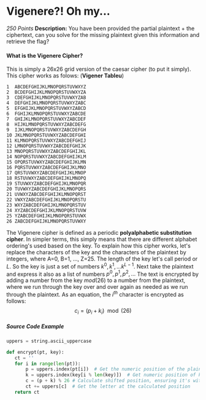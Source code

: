 # Vigenere?! Oh my...
*250 Points*
**Description:** You have been provided the partial plaintext + the ciphertext, can you solve for the missing plaintext given this information and retrieve the flag?

#### What is the Vigenere Cipher?
This is simply a 26x26 grid version of the caesar cipher (to put it simply).
This cipher works as folows:
(**Vigener Tableu**)
```plaintext
1  ABCDEFGHIJKLMNOPQRSTUVWXYZ
2  BCDEFGHIJKLMNOPQRSTUVWXYZA
3  CDEFGHIJKLMNOPQRSTUVWXYZAB
4  DEFGHIJKLMNOPQRSTUVWXYZABC
5  EFGHIJKLMNOPQRSTUVWXYZABCD
6  FGHIJKLMNOPQRSTUVWXYZABCDE
7  GHIJKLMNOPQRSTUVWXYZABCDEF
8  HIJKLMNOPQRSTUVWXYZABCDEFG
9  IJKLMNOPQRSTUVWXYZABCDEFGH
10 JKLMNOPQRSTUVWXYZABCDEFGHI
11 KLMNOPQRSTUVWXYZABCDEFGHIJ
12 LMNOPQRSTUVWXYZABCDEFGHIJK
13 MNOPQRSTUVWXYZABCDEFGHIJKL
14 NOPQRSTUVWXYZABCDEFGHIJKLM
15 OPQRSTUVWXYZABCDEFGHIJKLMN
16 PQRSTUVWXYZABCDEFGHIJKLMNO
17 QRSTUVWXYZABCDEFGHIJKLMNOP
18 RSTUVWXYZABCDEFGHIJKLMNOPQ
19 STUVWXYZABCDEFGHIJKLMNOPQR
20 TUVWXYZABCDEFGHIJKLMNOPQRS
21 UVWXYZABCDEFGHIJKLMNOPQRST
22 VWXYZABCDEFGHIJKLMNOPQRSTU
23 WXYZABCDEFGHIJKLMNOPQRSTUV
24 XYZABCDEFGHIJKLMNOPQRSTUVW
25 YZABCDEFGHIJKLMNOPQRSTUVWX
26 ZABCDEFGHIJKLMNOPQRSTUVWXY
```
The Vigenere cipher is defined as a periodic **polyalphabetic substitution cipher**. In simpler terms, this simply means that there are different alphabet ordering's used based on the key. To explain how this cipher works, let's replace the characters of the key and the characters of the plaintext by integers, where A=0, B=1, ..., Z=25. The length of the key let's call period or $L$. So the key is just a set of numbers $k^0, k^1, ... k^{L-1}$. Next take the plaintext and express it also as a list of numbers $p^0, p^1, p^2, ...$
The text is encrypted by adding a number from the key $mod (26)$ to a number from the plaintext, where we run through the key over and over again as needed as we run through the plaintext. As an equation, the $i^{th}$ character is encrypted as follows:
$$c_i = (p_i+k_i) \mod (26)$$


##### Source Code Example
```python
uppers = string.ascii_uppercase  

def encrypt(pt, key):
   ct = ''
   for i in range(len(pt)):
       p = uppers.index(pt[i])  # Get the numeric position of the plaintext letter
       k = uppers.index(key[i % len(key)])  # Get numeric position of keyword letter  
       c = (p + k) % 26 # Calculate shifted position, ensuring it's within 0-25
       ct += uppers[c]  # Get the letter at the calculated position
   return ct

```